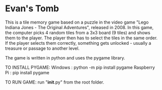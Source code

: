 # Evan's Tomb

This is a tile memory game based on a puzzle in the video game "Lego Indiana Jones - The Original Adventures", released in 2008.  In this game, the computer picks 4 random tiles from a 3x3 board (9 tiles) and shows them to the player.  The player then has to select the tiles in the same order. If the player selects them correctly, something gets unlocked - usually a treasure or passage to another level.

The game is written in python and uses the pygame library.  

TO INSTALL PYGAME:
  Windows      : python -m pip install pygame
  Raspberry Pi : pip install pygame

TO RUN GAME:
  run "__init__.py" from the root folder.

